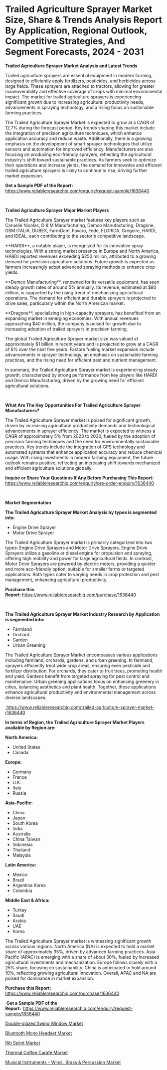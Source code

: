 <p><h1>Trailed Agriculture Sprayer Market Size, Share & Trends Analysis Report By Application, Regional Outlook, Competitive Strategies, And Segment Forecasts, 2024 - 2031</h1></p><p><strong>Trailed Agriculture Sprayer Market Analysis and Latest Trends</strong></p>
<p><p>Trailed agriculture sprayers are essential equipment in modern farming, designed to efficiently apply fertilizers, pesticides, and herbicides across large fields. These sprayers are attached to tractors, allowing for greater maneuverability and effective coverage of crops with minimal environmental impact. The market for trailed agriculture sprayers is experiencing significant growth due to increasing agricultural productivity needs, advancements in spraying technology, and a rising focus on sustainable farming practices.</p><p>The Trailed Agriculture Sprayer Market is expected to grow at a CAGR of 12.7% during the forecast period. Key trends shaping this market include the integration of precision agriculture techniques, which enhance application accuracy and reduce waste. Additionally, there is a growing emphasis on the development of smart sprayer technologies that utilize sensors and automation for improved efficiency. Manufacturers are also focusing on producing eco-friendly sprayers, reflecting the agricultural industry's shift toward sustainable practices. As farmers seek to optimize their operations and increase yields, the demand for innovative and efficient trailed agriculture sprayers is likely to continue to rise, driving further market expansion.</p></p>
<p><strong>Get a Sample PDF of the Report:&nbsp;</strong> <a href="https://www.reliableresearchiq.com/enquiry/request-sample/1636440">https://www.reliableresearchiq.com/enquiry/request-sample/1636440</a></p>
<p>&nbsp;</p>
<p><strong>Trailed Agriculture Sprayer Major Market Players</strong></p>
<p><p>The Trailed Agriculture Sprayer market features key players such as Caruelle Nicolas, D & M Manufacturing, Demco Manufacturing, Dragone, DSM ITALIA, DUBEX, FarmGem, Favaro, Fede, FLORIDA, Gregoire, HARDI, and IDEAL, each contributing to the sector's competitive landscape.</p><p>**HARDI**, a notable player, is recognized for its innovative spray technologies. With a strong market presence in Europe and North America, HARDI reported revenues exceeding $250 million, attributed to a growing demand for precision agriculture solutions. Future growth is expected as farmers increasingly adopt advanced spraying methods to enhance crop yields.</p><p>**Demco Manufacturing**, renowned for its versatile equipment, has seen steady growth rates of around 5% annually. Its revenue, estimated at $80 million, is supported by the rising trend of mechanizing agricultural operations. The demand for efficient and durable sprayers is projected to drive sales, particularly within the North American market.</p><p>**Dragone**, specializing in high-capacity sprayers, has benefited from an expanding market in emerging economies. With annual revenues approaching $40 million, the company is poised for growth due to increasing adoption of trailed sprayers in precision farming.</p><p>The global Trailed Agriculture Sprayer market size was valued at approximately $1 billion in recent years and is projected to grow at a CAGR of 6% over the next five years. Factors fueling market expansion include advancements in sprayer technology, an emphasis on sustainable farming practices, and the rising need for efficient pest and nutrient management.</p><p>In summary, the Trailed Agriculture Sprayer market is experiencing steady growth, characterized by strong performance from key players like HARDI and Demco Manufacturing, driven by the growing need for efficient agricultural solutions.</p></p>
<p>&nbsp;</p>
<p><strong>What Are The Key Opportunities For Trailed Agriculture Sprayer Manufacturers?</strong></p>
<p><p>The Trailed Agriculture Sprayer market is poised for significant growth, driven by increasing agricultural productivity demands and technological advancements in sprayer efficiency. The market is expected to witness a CAGR of approximately 5% from 2023 to 2030, fueled by the adoption of precision farming techniques and the need for environmentally sustainable practices. Key trends include the integration of GPS technology and automated systems that enhance application accuracy and reduce chemical usage. With rising investments in modern farming equipment, the future outlook remains positive, reflecting an increasing shift towards mechanized and efficient agriculture solutions globally.</p></p>
<p><strong>Inquire or Share Your Questions If Any Before Purchasing This Report:</strong> <a href="https://www.reliableresearchiq.com/enquiry/pre-order-enquiry/1636440">https://www.reliableresearchiq.com/enquiry/pre-order-enquiry/1636440</a></p>
<p>&nbsp;</p>
<p><strong>Market Segmentation</strong></p>
<p><strong>The Trailed Agriculture Sprayer Market Analysis by types is segmented into:</strong></p>
<p><ul><li>Engine Drive Sprayer</li><li>Motor Drive Sprayer</li></ul></p>
<p><p>The Trailed Agriculture Sprayer market is primarily categorized into two types: Engine Drive Sprayers and Motor Drive Sprayers. Engine Drive Sprayers utilize a gasoline or diesel engine for propulsion and spraying, offering high mobility and power for large agricultural fields. In contrast, Motor Drive Sprayers are powered by electric motors, providing a quieter and more eco-friendly option, suitable for smaller farms or targeted applications. Both types cater to varying needs in crop protection and pest management, enhancing agricultural productivity.</p></p>
<p><strong>Purchase this Report:&nbsp;</strong><a href="https://www.reliableresearchiq.com/purchase/1636440">https://www.reliableresearchiq.com/purchase/1636440</a></p>
<p>&nbsp;</p>
<p><strong>The Trailed Agriculture Sprayer Market Industry Research by Application is segmented into:</strong></p>
<p><ul><li>Farmland</li><li>Orchard</li><li>Garden</li><li>Urban Greening</li></ul></p>
<p><p>The Trailed Agriculture Sprayer Market encompasses various applications including farmland, orchards, gardens, and urban greening. In farmland, sprayers efficiently treat wide crop areas, ensuring even pesticide and fertilizer distribution. For orchards, they cater to fruit trees, promoting health and yield. Gardens benefit from targeted spraying for pest control and maintenance. Urban greening applications focus on enhancing greenery in cities, balancing aesthetics and plant health. Together, these applications enhance agricultural productivity and environmental management across diverse landscapes.</p></p>
<p><a href="https://www.reliableresearchiq.com/trailed-agriculture-sprayer-market-r1636440">&nbsp;https://www.reliableresearchiq.com/trailed-agriculture-sprayer-market-r1636440</a></p>
<p><strong>In terms of Region, the Trailed Agriculture Sprayer Market Players available by Region are:</strong></p>
<p>
    <p> <strong> North America: </strong>
        <ul>
            <li>United States</li>
            <li>Canada</li>
        </ul>
        </p> 
    <p> <strong> Europe: </strong>
        <ul>
            <li>Germany</li>
            <li>France</li>
            <li>U.K.</li>
            <li>Italy</li>
            <li>Russia</li>
        </ul>
        </p> 
    <p> <strong> Asia-Pacific: </strong>
        <ul>
            <li>China</li>
            <li>Japan</li>
            <li>South Korea</li>
            <li>India</li>
            <li>Australia</li>
            <li>China Taiwan</li>
            <li>Indonesia</li>
            <li>Thailand</li>
            <li>Malaysia</li>
        </ul>
        </p> 
    <p> <strong> Latin America: </strong>
        <ul>
            <li>Mexico</li>
            <li>Brazil</li>
            <li>Argentina Korea</li>
            <li>Colombia</li>
        </ul>
        </p> 
    <p> <strong> Middle East & Africa: </strong>
        <ul>
            <li>Turkey</li>
            <li>Saudi</li>
            <li>Arabia</li>
            <li>UAE</li>
            <li>Korea</li>
        </ul>
    </p>
    </p>
<p><p>The Trailed Agriculture Sprayer market is witnessing significant growth across various regions. North America (NA) is expected to hold a market share of approximately 35%, driven by advanced farming practices. Asia-Pacific (APAC) is emerging with a share of about 30%, fueled by increased agricultural investments and mechanization. Europe follows closely with a 25% share, focusing on sustainability. China is anticipated to hold around 10%, reflecting growing agricultural innovation. Overall, APAC and NA are poised for dominance in market expansion.</p></p>
<p><strong>Purchase this Report: </strong><a href="https://www.reliableresearchiq.com/purchase/1636440">https://www.reliableresearchiq.com/purchase/1636440</a></p>
<p>&nbsp;<strong>Get a Sample PDF of the Report:&nbsp;&nbsp;</strong><a href="https://www.reliableresearchiq.com/enquiry/request-sample/1636440">https://www.reliableresearchiq.com/enquiry/request-sample/1636440</a></p>
<p><strong></strong></p>
<p><p><a href="https://github.com/michaelhall412/Market-Research-Report-List-1/blob/main/double-glazed-swing-window-market.md">Double-glazed Swing Window Market</a></p><p><a href="https://issuu.com/reportprime-2/docs/bluetooth-mono-headset-market-size-_21dd192b96edb6">Bluetooth Mono Headset Market</a></p><p><a href="https://www.linkedin.com/pulse/rib-splint-industry-analysis-report-its-market-size-growing-cagr-uzdee?trackingId=%2FxGPccX9RzagRHdM5tIVaA%3D%3D">Rib Splint Market</a></p><p><a href="https://issuu.com/reportprime-2/docs/thermal-coffee-carafe-market-size-2_ae5d94fddc5acd">Thermal Coffee Carafe Market</a></p><p><a href="https://medium.com/@phillipritter75/global-musical-instruments-wind-brass-percussion-market-trends-forecasts-and-market-32cfba6f00f4">Musical Instruments - Wind , Brass & Percussion Market</a></p></p>